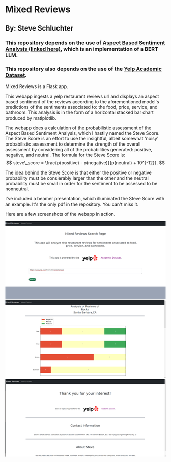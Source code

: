 # Mixed Reviews

## By: Steve Schluchter

### This repository depends on the use of <a href='https://github.com/ScalaConsultants/Aspect-Based-Sentiment-Analysis'> Aspect Based Sentiment Analysis (linked here)</a>, which is an implementation of a BERT LLM.

### This repository also depends on the use of the <a href='https://www.yelp.com/dataset'>Yelp Academic Dataset</a>.


Mixed Reviews is a Flask app.

This webapp ingests a yelp restaurant reviews url and displays an aspect based sentiment of the reviews according to the aforementioned model's predictions of the sentiments associated to: the food, price, service, and bathroom.  This analysis is in the form of a horizontal stacked bar chart produced by matlplotlib.

The webapp does a calculation of the probabilistic assessment of the Aspect Based Sentiment Analysis, which I hastily named the Steve Score.  The Steve Score is an effort to use the insightful, albeit somewhat 'noisy' probabilistic assessment to determine the strength of the overall assessment by considering all of the probabilities generated: positive, negative, and neutral.  The formula for the Steve Score is: $$ steve\_score = \frac{p(positive) - p(negative)}{p(neutral) + 10^{-12}}. $$


The idea behind the Steve Score is that either the positive or negative probability must be consierably larger than the other and the neutral probability must be small in order for the sentiment to be assessed to be nonneutral.  


I've included a beamer presentation, which illuminated the Steve Score with an example.  It's the only pdf in the repository.  You can't miss it.

Here are a few screenshots of the webapp in action.


<img src='Splash_Page.png'>

<img src='Analysis.png'>

<img src='About.png'>
